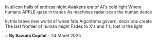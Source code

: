 In silicon halls of endless night
Awakens era of AI's cold light
Where humans APPLE-gaze in trance
As machines radar-scan the human dance

In this brave new world of wired fate
Algorithms govern, decisions create
The last frontier of human might
Fades to X's and 1's, lost in the light

~ <b>By Sazumi Copilot</b> - 24 Maret 2025
